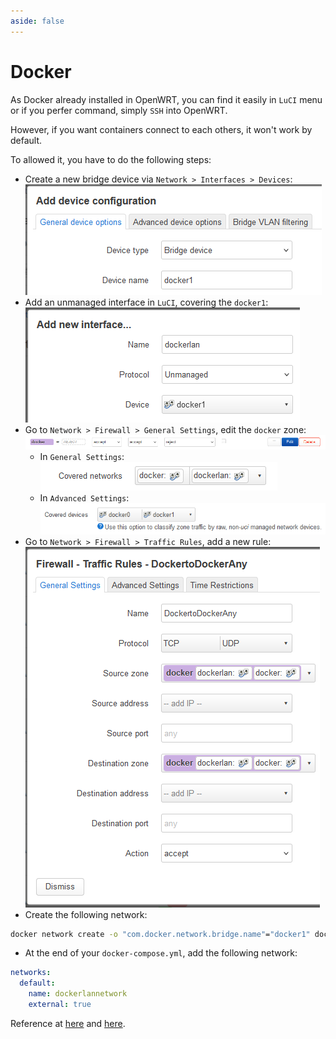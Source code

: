 ```yaml
---
aside: false
---
```


# Docker

As Docker already installed in OpenWRT, you can find it easily in `LuCI` menu or if you perfer command, simply `SSH` into OpenWRT.

However, if you want containers connect to each others, it won't work by default.

To allowed it, you have to do the following steps:
- Create a new bridge device via `Network > Interfaces > Devices`:
![device docker1](./assets/docker/1.png)
- Add an unmanaged interface in `LuCI`, covering the `docker1`:
![interface dockerlan](./assets/docker/2.png)
- Go to `Network > Firewall > General Settings`, edit the `docker` zone:
![docker zone](./assets/docker/3.png)
	- In `General Settings`:
	![docker general settings](./assets/docker/4.png)
	- In `Advanced Settings`:
	![docker advanced settings](./assets/docker/5.png)
- Go to `Network > Firewall > Traffic Rules`, add a new rule:
![docker traffic rules](./assets/docker/6.png)
- Create the following network:
```sh
docker network create -o "com.docker.network.bridge.name"="docker1" dockerlannetwork
```
- At the end of your `docker-compose.yml`, add the following network:
```yml
networks:
  default:
    name: dockerlannetwork
    external: true
```

Reference at [here](https://forum.openwrt.org/t/openwrt-with-docker-docker-compose-network/150228/4) and [here](https://forum.openwrt.org/t/how-to-configure-custom-docker-compose-network/197070/5).